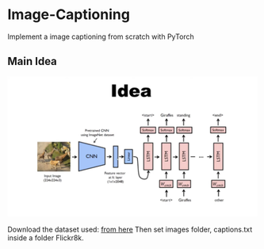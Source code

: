 # Image-Captioning

Implement a image captioning from scratch with PyTorch

## Main Idea

![main idea](./main_idea.png)

Download the dataset used: [from here](https://www.kaggle.com/dataset/e1cd22253a9b23b073794872bf565648ddbe4f17e7fa9e74766ad3707141adeb)
Then set images folder, captions.txt inside a folder Flickr8k.
